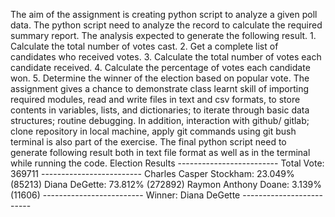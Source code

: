 The aim of the assignment is creating python script to analyze a given poll data. The python script need to analyze the record to calculate the required summary report. The analysis expected to generate the following result.
    1.	Calculate the total number of votes cast.
    2.	Get a complete list of candidates who received votes.
    3.	Calculate the total number of votes each candidate received.
    4.	Calculate the percentage of votes each candidate won.
    5.	Determine the winner of the election based on popular vote.
The assignment gives a chance to demonstrate class learnt skill of importing required modules, read and write files in text and csv formats, to store contents in variables, lists, and dictionaries; to iterate through basic data structures; routine debugging.
In addition, interaction with github/ gitlab; clone repository in local machine, apply git commands using git bush terminal is also part of the exercise.
The final python script need to generate following result both in text file format as well as in the terminal while running the code.
            Election Results
            -------------------------
            Total Vote: 369711
            -------------------------
            Charles Casper Stockham: 23.049% (85213)
            Diana DeGette: 73.812% (272892)
            Raymon Anthony Doane: 3.139% (11606)
            -------------------------
            Winner: Diana DeGette
            -------------------------
